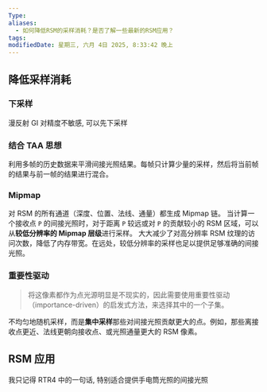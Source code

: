 ```yaml
---
Type: 
aliases:
  - 如何降低RSM的采样消耗？是否了解一些最新的RSM应用？
tags: 
modifiedDate: 星期三, 六月 4日 2025, 8:33:42 晚上
---
```


## 降低采样消耗

### 下采样

漫反射 GI 对精度不敏感, 可以先下采样

### 结合 TAA 思想

利用多帧的历史数据来平滑间接光照结果。每帧只计算少量的采样，然后将当前帧的结果与前一帧的结果进行混合。

### Mipmap

对 RSM 的所有通道（深度、位置、法线、通量）都生成 Mipmap 链。
当计算一个接收点 `P` 的间接光照时，对于距离 `P` 较远或对 `P` 的贡献较小的 RSM 区域，可以从**较低分辨率的 Mipmap 层级**进行采样。
大大减少了对高分辨率 RSM 纹理的访问次数，降低了内存带宽。在远处，较低分辨率的采样也足以提供足够准确的间接光照。

### 重要性驱动

>  将这像素都作为点光源明显是不现实的，因此需要使用重要性驱动（importance-driven）的启发式方法，来选择其中的一个子集。

不均匀地随机采样，而是**集中采样**那些对间接光照贡献更大的点。例如，那些离接收点更近、法线更朝向接收点、或光照通量更大的 RSM 像素。

## RSM 应用

我只记得 RTR4 中的一句话, 特别适合提供手电筒光照的间接光照
